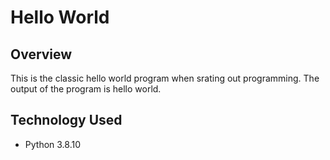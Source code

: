 # Hello World

## Overview
This is the classic hello world program when srating out programming. The output of the program is hello world.

##  Technology Used
- Python 3.8.10

